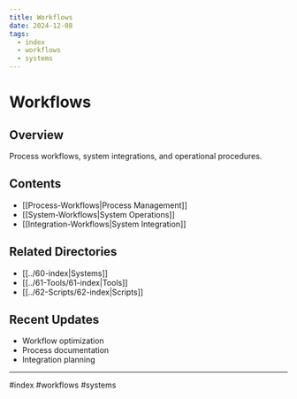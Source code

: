 ```yaml
---
title: Workflows
date: 2024-12-08
tags:
  - index
  - workflows
  - systems
---
```


# Workflows

## Overview
Process workflows, system integrations, and operational procedures.

## Contents
- [[Process-Workflows|Process Management]]
- [[System-Workflows|System Operations]]
- [[Integration-Workflows|System Integration]]

## Related Directories
- [[../60-index|Systems]]
- [[../61-Tools/61-index|Tools]]
- [[../62-Scripts/62-index|Scripts]]

## Recent Updates
- Workflow optimization
- Process documentation
- Integration planning

---

#index #workflows #systems